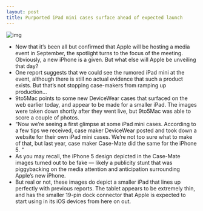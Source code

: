 ```yaml
---
layout: post
title: Purported iPad mini cases surface ahead of expected launch
---
```

![img](http://media.idownloadblog.com/wp-content/uploads/2012/07/ipadmiin2.png)
* Now that it’s been all but confirmed that Apple will be hosting a media event in September, the spotlight turns to the focus of the meeting. Obviously, a new iPhone is a given. But what else will Apple be unveiling that day?
* One report suggests that we could see the rumored iPad mini at the event, although there is still no actual evidence that such a product exists. But that’s not stopping case-makers from ramping up production…
* 9to5Mac points to some new DeviceWear cases that surfaced on the web earlier today, and appear to be made for a smaller iPad. The images were taken down shortly after they went live, but 9to5Mac was able to score a couple of photos.
* “Now we’re seeing a first glimpse at some iPad mini cases. According to a few tips we received, case maker DeviceWear posted and took down a website for their own iPad mini cases. We’re not too sure what to make of that, but last year, case maker Case-Mate did the same for the iPhone 5. “
* As you may recall, the iPhone 5 design depicted in the Case-Mate images turned out to be fake — likely a publicity stunt that was piggybacking on the media attention and anticipation surrounding Apple’s new iPhone.
* But real or not, these images do depict a smaller iPad that lines up perfectly with previous reports. The tablet appears to be extremely thin, and has the smaller 19-pin dock connector that Apple is expected to start using in its iOS devices from here on out.

